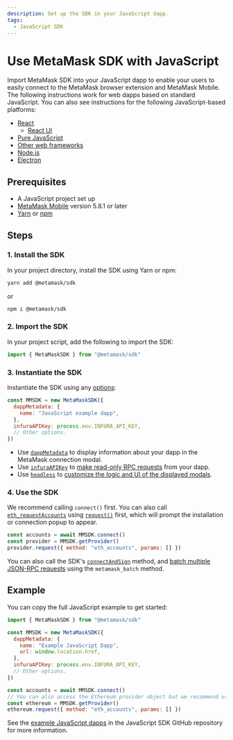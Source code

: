 ```yaml
---
description: Set up the SDK in your JavaScript dapp.
tags:
  - JavaScript SDK
---
```


# Use MetaMask SDK with JavaScript

Import MetaMask SDK into your JavaScript dapp to enable your
users to easily connect to the MetaMask browser extension and MetaMask Mobile.
The following instructions work for web dapps based on standard JavaScript.
You can also see instructions for the following JavaScript-based platforms:

- [React](react/index.md)
  - [React UI](react/react-ui.md)
- [Pure JavaScript](pure-js.md)
- [Other web frameworks](other-web-frameworks.md)
- [Node.js](nodejs.md)
- [Electron](electron.md)

## Prerequisites

- A JavaScript project set up
- [MetaMask Mobile](https://github.com/MetaMask/metamask-mobile) version 5.8.1 or later
- [Yarn](https://yarnpkg.com/getting-started/install) or
  [npm](https://docs.npmjs.com/downloading-and-installing-node-js-and-npm)

## Steps

### 1. Install the SDK

In your project directory, install the SDK using Yarn or npm:

```bash
yarn add @metamask/sdk
```

or

```bash
npm i @metamask/sdk
```

### 2. Import the SDK

In your project script, add the following to import the SDK:

```javascript title="index.js"
import { MetaMaskSDK } from "@metamask/sdk"
```

### 3. Instantiate the SDK

Instantiate the SDK using any [options](../../../reference/sdk-js-options.md):

```javascript title="index.js"
const MMSDK = new MetaMaskSDK({
  dappMetadata: {
    name: "JavaScript example dapp",
  },
  infuraAPIKey: process.env.INFURA_API_KEY,
  // Other options.
})
```

- Use [`dappMetadata`](../../../reference/sdk-js-options.md#dappmetadata) to display information
  about your dapp in the MetaMask connection modal.
- Use [`infuraAPIKey`](../../../reference/sdk-js-options.md#infuraapikey) to
  [make read-only RPC requests](../../../how-to/make-read-only-requests.md) from your dapp.
- Use [`headless`](../../../reference/sdk-js-options.md#headless) to [customize the logic and UI of
  the displayed modals](../../../how-to/display/custom-modals.md).

### 4. Use the SDK

We recommend calling `connect()` first. You can also call [`eth_requestAccounts`](/wallet/reference/json-rpc-methods/eth_requestaccounts) using
[`request()`](../../../reference/provider-api.md#request) first, which will prompt the installation or connection popup to appear.

```javascript
const accounts = await MMSDK.connect()
const provider = MMSDK.getProvider()
provider.request({ method: "eth_accounts", params: [] })
```

You can also call the SDK's [`connectAndSign`](../../../how-to/sign-data/connect-and-sign.md) method, and
[batch multiple JSON-RPC requests](../../../how-to/batch-json-rpc-requests.md) using the `metamask_batch` method.

## Example

You can copy the full JavaScript example to get started:

```javascript title="index.js"
import { MetaMaskSDK } from "@metamask/sdk"

const MMSDK = new MetaMaskSDK({
  dappMetadata: {
    name: "Example JavaScript Dapp",
    url: window.location.href,
  },
  infuraAPIKey: process.env.INFURA_API_KEY,
  // Other options.
})

const accounts = await MMSDK.connect()
// You can also access the Ethereum provider object but we recommend using the SDK's methods.
const ethereum = MMSDK.getProvider()
ethereum.request({ method: "eth_accounts", params: [] })
```

See the [example JavaScript dapps](https://github.com/MetaMask/metamask-sdk/tree/main/packages/examples)
in the JavaScript SDK GitHub repository for more information.
